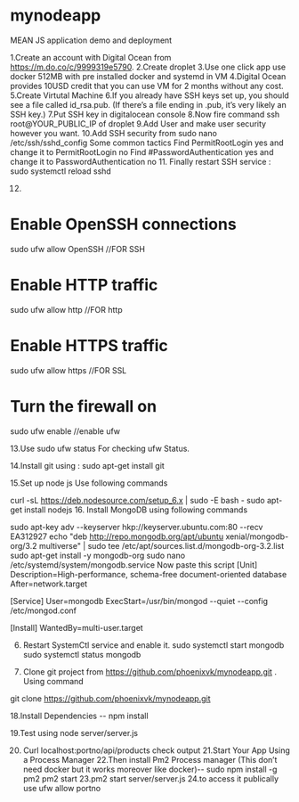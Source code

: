 # mynodeapp

MEAN JS application demo and deployment
 
1.Create an account with Digital Ocean from https://m.do.co/c/9999319e5790.
2.Create droplet
3.Use one click app use docker 512MB with pre installed docker and systemd in VM
4.Digital Ocean provides 10USD credit that you can use VM for 2 months without any cost.
5.Create Virtutal Machine
6.If you already have SSH keys set up, you should see a file called id_rsa.pub. (If there’s a file ending in .pub, it’s very likely an SSH key.)
7.Put SSH key in digitalocean console
8.Now fire command    ssh root@YOUR_PUBLIC_IP of droplet
9.Add User and make user security however you want.
10.Add SSH security from sudo nano /etc/ssh/sshd_config
Some common tactics
Find PermitRootLogin yes and change it to PermitRootLogin no
Find #PasswordAuthentication yes and change it to PasswordAuthentication no
11. Finally restart SSH service : sudo systemctl reload sshd
 
12.
 
# Enable OpenSSH connections
 sudo ufw allow OpenSSH 	//FOR SSH
 
# Enable HTTP traffic 
sudo ufw allow http 		//FOR http
 
# Enable HTTPS traffic
 sudo ufw allow https 	           //FOR SSL
 
# Turn the firewall on 
sudo ufw enable		//enable ufw
 
13.Use   sudo ufw status
For checking ufw Status.
 
14.Install git using : sudo apt-get install git
 
15.Set up node js 
Use following commands
 
curl -sL https://deb.nodesource.com/setup_6.x | sudo -E bash -
sudo apt-get install nodejs
16. Install MongoDB using following commands
 
sudo apt-key adv --keyserver hkp://keyserver.ubuntu.com:80 --recv EA312927
echo "deb http://repo.mongodb.org/apt/ubuntu xenial/mongodb-org/3.2 multiverse" | sudo tee /etc/apt/sources.list.d/mongodb-org-3.2.list
sudo apt-get install -y mongodb-org
sudo nano /etc/systemd/system/mongodb.service
Now paste this script
[Unit]
Description=High-performance, schema-free document-oriented database
After=network.target

[Service]
User=mongodb
ExecStart=/usr/bin/mongod --quiet --config /etc/mongod.conf

[Install]
WantedBy=multi-user.target


6. Restart SystemCtl service and enable it.
sudo systemctl start mongodb
sudo systemctl status mongodb
 
17. Clone git project from https://github.com/phoenixvk/mynodeapp.git .
Using command
 
 git clone https://github.com/phoenixvk/mynodeapp.git 
 
18.Install Dependencies -- npm install 
 
19.Test using node server/server.js
 
20. Curl localhost:portno/api/products check output
21.Start Your App Using a Process Manager
22.Then install Pm2 Process manager (This don’t need docker but it works moreover like docker)-- sudo npm install -g pm2 
pm2 start
23.pm2 start server/server.js
24.to access it publically use ufw allow portno
 
 

